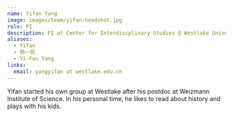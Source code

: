 ```yaml
---
name: Yifan Yang
image: images/team/yifan-headshot.jpg
role: PI
description: PI at Center for Interdiscplinary Studies @ Westlake University, affliated with school of life sciences and department of physics.
aliases:
  - Yifan
  - 杨一帆
  - Yi-Fan Yang
links:
  email: yangyifan at westlake.edu.cn
---
```


Yifan started his own group at Westlake after his postdoc at Weizmann Institute of Science. In his personal time, he likes to read about history and plays with his kids.